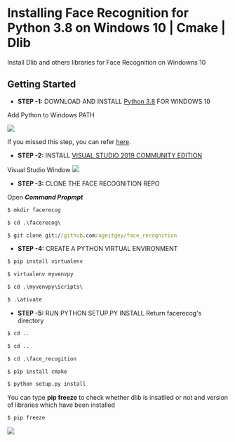 # Installing Face Recognition for Python 3.8 on Windows 10 | Cmake | Dlib

Install Dlib and others libraries for Face Recognition on Windowns 10

## Getting Started
- **STEP -1:** DOWNLOAD AND INSTALL [Python 3.8](https://www.python.org/downloads/) FOR WINDOWS 10

Add Python to Windows PATH

![](https://www.tutorials24x7.com/uploads/2019-12-26/files/3-tutorials24x7-python-windows-install.png)

If you missed this step, you can refer [here](https://datatofish.com/add-python-to-windows-path/).

- **STEP -2:** INSTALL [VISUAL STUDIO 2019 COMMUNITY EDITION](https://www.youtube.com/redirect?v=xaDJ5xnc8dc&redir_token=QUFFLUhqay1aQTJhNVVLRHlOdDIzMkkydzVuMEJ4bEllQXxBQ3Jtc0ttTFAwUXNady1falVPWHFIODV2MWJzYmEwZ2lRaVZudU9KYmRvTlhpTTZKZ0R2bHFIYkVlSDVPWU5UVGxma05OOVBJYWpEV2VDZEpWM19GU040LWdmY3A4Sm82ZnB1c1lac1FyenJSOGpJMTZOeGp4bw%3D%3D&event=video_description&q=https%3A%2F%2Fvisualstudio.microsoft.com%2Fdownloads%2F)

Visual Studio Window
![](https://scontent.fvca1-2.fna.fbcdn.net/v/t1.15752-9/117302472_338203170897308_607837783062883344_n.png?_nc_cat=100&_nc_sid=b96e70&_nc_ohc=N89jbfxnhkkAX_wg5Wk&_nc_ht=scontent.fvca1-2.fna&oh=555e4e5ce71f7d663436c5cb8fc9e4e2&oe=5F599C70)

- **STEP -3:** CLONE THE FACE RECOGNITION REPO

Open ***Command Propmpt***
```cmd
$ mkdir facerecog
```

```cmd
$ cd .\facerecog\
```

```cmd
$ git clone git://github.com/ageitgey/face_recognition
```

- **STEP -4:** CREATE A PYTHON VIRTUAL ENVIRONMENT

```cmd
$ pip install virtualenv
```

```cmd
$ virtualenv myvenvpy
```

```cmd
$ cd .\myvenvpy\Scripts\
```

```cmd
$ .\ativate
```

- **STEP -5:** RUN PYTHON SETUP.PY INSTALL
Return facerecog's directory

```cmd
$ cd ..
```

```cmd
$ cd ..
```

```cmd
$ cd .\face_recogition
```

```cmd 
$ pip install cmake
```

```cmd 
$ python setup.py install
```

You can type **pip freeze** to check whether dlib is insatlled or not and version of libraries which have been installed

```cmd 
$ pip freeze
```

![](https://scontent.fvca1-2.fna.fbcdn.net/v/t1.15752-9/117235146_3162465650458047_1889766614407790221_n.png?_nc_cat=107&_nc_sid=b96e70&_nc_ohc=C0NuaHVHO48AX-HGZNy&_nc_ht=scontent.fvca1-2.fna&oh=85d84be9774b4b21815d05e41bbfe55d&oe=5F59C782)
